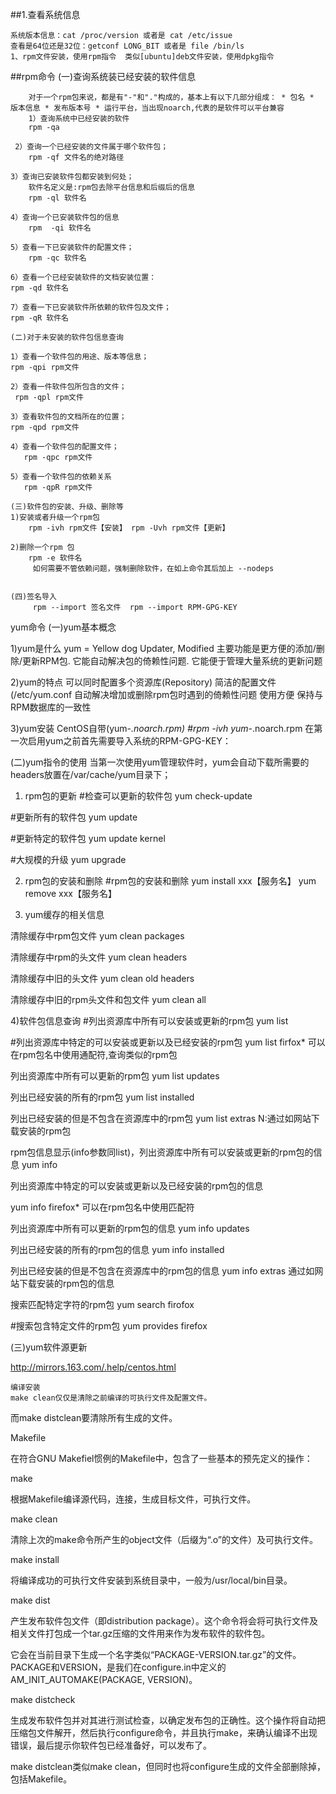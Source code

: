 ##1.查看系统信息

    系统版本信息：cat /proc/version 或者是 cat /etc/issue
    查看是64位还是32位：getconf LONG_BIT 或者是 file /bin/ls
    1、rpm文件安装，使用rpm指令  类似[ubuntu]deb文件安装，使用dpkg指令

##rpm命令
    (一)查询系统装已经安装的软件信息
        
        对于一个rpm包来说，都是有"-"和"."构成的，基本上有以下几部分组成： * 包名 * 版本信息 * 发布版本号 * 运行平台，当出现noarch,代表的是软件可以平台兼容
        1）查询系统中已经安装的软件
        rpm -qa 
 
     2）查询一个已经安装的文件属于哪个软件包；
        rpm -qf 文件名的绝对路径
         
    3）查询已安装软件包都安装到何处；
        软件名定义是:rpm包去除平台信息和后缀后的信息
        rpm -ql 软件名
 
    4）查询一个已安装软件包的信息
        rpm  -qi 软件名
 
    5）查看一下已安装软件的配置文件；
        rpm -qc 软件名
 
    6）查看一个已经安装软件的文档安装位置：
    rpm -qd 软件名
     
    7）查看一下已安装软件所依赖的软件包及文件；
    rpm -qR 软件名
     
    (二)对于未安装的软件包信息查询
     
    1）查看一个软件包的用途、版本等信息；
    rpm -qpi rpm文件
     
    2）查看一件软件包所包含的文件；
     rpm -qpl rpm文件
     
    3）查看软件包的文档所在的位置；
    rpm -qpd rpm文件
     
    4）查看一个软件包的配置文件；
       rpm -qpc rpm文件
     
    5）查看一个软件包的依赖关系
       rpm -qpR rpm文件
     
    (三)软件包的安装、升级、删除等
    1)安装或者升级一个rpm包
        rpm -ivh rpm文件【安装】 rpm -Uvh rpm文件【更新】
     
    2)删除一个rpm 包
        rpm -e 软件名
         如何需要不管依赖问题，强制删除软件，在如上命令其后加上 --nodeps
    
    
    (四)签名导入
         rpm --import 签名文件  rpm --import RPM-GPG-KEY
 
yum命令
(一)yum基本概念
 
1)yum是什么
yum = Yellow dog Updater, Modified  主要功能是更方便的添加/删除/更新RPM包.  它能自动解决包的倚赖性问题.  它能便于管理大量系统的更新问题
 
2)yum的特点
可以同时配置多个资源库(Repository)  简洁的配置文件(/etc/yum.conf  自动解决增加或删除rpm包时遇到的倚赖性问题  使用方便  保持与RPM数据库的一致性
 
3)yum安装
CentOS自带(yum-*.noarch.rpm) #rpm -ivh yum-*.noarch.rpm 在第一次启用yum之前首先需要导入系统的RPM-GPG-KEY：
 
(二)yum指令的使用
当第一次使用yum管理软件时，yum会自动下载所需要的headers放置在/var/cache/yum目录下；

1) rpm包的更新
#检查可以更新的软件包 
yum check-update 
 
#更新所有的软件包 
yum update 

#更新特定的软件包 
yum update kernel 

#大规模的升级 
yum upgrade

2) rpm包的安装和删除
#rpm包的安装和删除 
yum install xxx【服务名】 
yum remove xxx【服务名】
 
3) yum缓存的相关信息

清除缓存中rpm包文件 
yum clean packages 
 
清除缓存中rpm的头文件 
yum clean  headers 
 
清除缓存中旧的头文件 
yum clean old headers 
 
清除缓存中旧的rpm头文件和包文件 
yum clean all


4)软件包信息查询
#列出资源库中所有可以安装或更新的rpm包 
yum list 

#列出资源库中特定的可以安装或更新以及已经安装的rpm包 
yum list firfox* 
可以在rpm包名中使用通配符,查询类似的rpm包

列出资源库中所有可以更新的rpm包 
yum list updates 

列出已经安装的所有的rpm包 
yum list installed 

列出已经安装的但是不包含在资源库中的rpm包 
yum list extras 
N:通过如网站下载安装的rpm包  

rpm包信息显示(info参数同list)，列出资源库中所有可以安装或更新的rpm包的信息 
yum info 

列出资源库中特定的可以安装或更新以及已经安装的rpm包的信息 

yum info firefox* 
可以在rpm包名中使用匹配符 

列出资源库中所有可以更新的rpm包的信息
yum info updates 

列出已经安装的所有的rpm包的信息
 yum info installed 

列出已经安装的但是不包含在资源库中的rpm包的信息 
yum info extras 
通过如网站下载安装的rpm包的信息

搜索匹配特定字符的rpm包
yum search firofox
 
#搜索包含特定文件的rpm包
yum provides firefox

(三)yum软件源更新

http://mirrors.163.com/.help/centos.html

    编译安装
    make clean仅仅是清除之前编译的可执行文件及配置文件。 
而make distclean要清除所有生成的文件。

Makefile

在符合GNU Makefiel惯例的Makefile中，包含了一些基本的预先定义的操作：

make

根据Makefile编译源代码，连接，生成目标文件，可执行文件。

make clean

清除上次的make命令所产生的object文件（后缀为“.o”的文件）及可执行文件。

make install

将编译成功的可执行文件安装到系统目录中，一般为/usr/local/bin目录。

make dist

产生发布软件包文件（即distribution package）。这个命令将会将可执行文件及相关文件打包成一个tar.gz压缩的文件用来作为发布软件的软件包。

它会在当前目录下生成一个名字类似“PACKAGE-VERSION.tar.gz”的文件。PACKAGE和VERSION，是我们在configure.in中定义的AM_INIT_AUTOMAKE(PACKAGE, VERSION)。

make distcheck

生成发布软件包并对其进行测试检查，以确定发布包的正确性。这个操作将自动把压缩包文件解开，然后执行configure命令，并且执行make，来确认编译不出现错误，最后提示你软件包已经准备好，可以发布了。

make distclean类似make clean，但同时也将configure生成的文件全部删除掉，包括Makefile。

